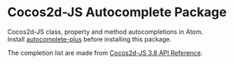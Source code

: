 # Cocos2d-JS Autocomplete Package

Cocos2d-JS class, property and method autocompletions in Atom.  
Install [autocomplete-plus](https://github.com/atom-community/autocomplete-plus) before installing this package.

The completion list are made from [Cocos2d-JS 3.8 API Reference](http://www.cocos2d-x.org/reference/html5-js/V3.8/index.html).
